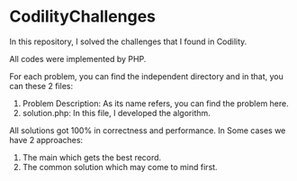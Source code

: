 # CodilityChallenges
In this repository, I solved the challenges that I found in Codility.


All codes were implemented by PHP.


For each problem, you can find the independent directory and in that, you can these 2 files:

1. Problem Description: As its name refers, you can find the problem here.
2. solution.php: In this file, I developed the algorithm.

All solutions got 100% in correctness and performance. In Some cases we have 2 approaches:

1. The main which gets the best record.
2. The common solution which may come to mind first.
